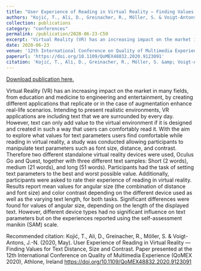 ```yaml
---
title: "User Experience of Reading in Virtual Reality — Finding Values for Text Distance, Size and Contrast"
authors: "Kojić, T., Ali, D., Greinacher, R., Möller, S. & Voigt-Antons, J.-N."
collection: publications
category: "conferences"
permalink: /publication/2020-06-23-C59
excerpt: 'Virtual Reality (VR) has an increasing impact on the market in many fields, from education and medicine to engineering and entertainment, by creating different applications that replicate or in the case of augmentation enhance real-life scenarios. Intending to present realistic environments, VR applications are including text that we are surrounded by every day. However, text can only add value to the virtual environment if it is designed and created in such a way that users can comfortably read it. With the aim to explore what values for text parameters users find comfortable while reading in virtual reality, a study was conducted allowing participants to manipulate text parameters such as font size, distance, and contrast. Therefore two different standalone virtual reality devices were used, Oculus Go and Quest, together with three different text samples: Short (2 words), medium (21 words), and long (51 words). Participants had the task of setting text parameters to the best and worst possible value. Additionally, participants were asked to rate their experience of reading in virtual reality. Results report mean values for angular size (the combination of distance and font size) and color contrast depending on the different device used as well as the varying text length, for both tasks. Significant differences were found for values of angular size, depending on the length of the displayed text. However, different device types had no significant influence on text parameters but on the experiences reported using the self-assessment manikin (SAM) scale.'
date: 2020-06-23
venue: '12th International Conference on Quality of Multimedia Experience (QoMEX 2020)'
paperurl: 'https://doi.org/10.1109/QoMEX48832.2020.9123091'
citation: 'Kojić, T., Ali, D., Greinacher, R., Möller, S. &amp; Voigt-Antons, J.-N. (2020, May). User Experience of Reading in Virtual Reality — Finding Values for Text Distance, Size and Contrast. Paper presented at the 12th International Conference on Quality of Multimedia Experience (QoMEX 2020), Athlone, Ireland https://doi.org/10.1109/QoMEX48832.2020.9123091'
---
```


<a href='https://doi.org/10.1109/QoMEX48832.2020.9123091'>Download publication here.</a>

Virtual Reality (VR) has an increasing impact on the market in many fields, from education and medicine to engineering and entertainment, by creating different applications that replicate or in the case of augmentation enhance real-life scenarios. Intending to present realistic environments, VR applications are including text that we are surrounded by every day. However, text can only add value to the virtual environment if it is designed and created in such a way that users can comfortably read it. With the aim to explore what values for text parameters users find comfortable while reading in virtual reality, a study was conducted allowing participants to manipulate text parameters such as font size, distance, and contrast. Therefore two different standalone virtual reality devices were used, Oculus Go and Quest, together with three different text samples: Short (2 words), medium (21 words), and long (51 words). Participants had the task of setting text parameters to the best and worst possible value. Additionally, participants were asked to rate their experience of reading in virtual reality. Results report mean values for angular size (the combination of distance and font size) and color contrast depending on the different device used as well as the varying text length, for both tasks. Significant differences were found for values of angular size, depending on the length of the displayed text. However, different device types had no significant influence on text parameters but on the experiences reported using the self-assessment manikin (SAM) scale.

Recommended citation: Kojić, T., Ali, D., Greinacher, R., Möller, S. & Voigt-Antons, J.-N. (2020, May). User Experience of Reading in Virtual Reality — Finding Values for Text Distance, Size and Contrast. Paper presented at the 12th International Conference on Quality of Multimedia Experience (QoMEX 2020), Athlone, Ireland https://doi.org/10.1109/QoMEX48832.2020.9123091